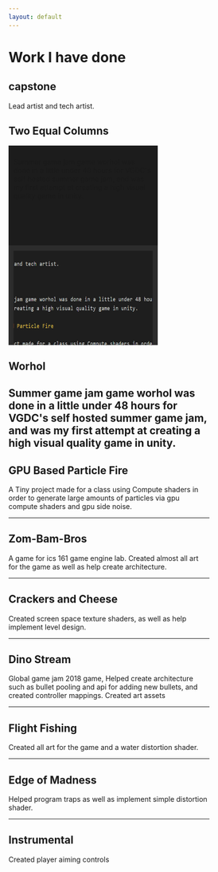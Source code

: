 ```yaml
---
layout: default
---
```


# Work I have done

## capstone

Lead artist and tech artist.
<html>

<style>
* {
    box-sizing: border-box;
}

/* Create two equal columns that floats next to each other */
.column {
    float: left;
    width: 50%;
    padding: 10px;
    height: 200px; /* Should be removed. Only for demonstration */
    width: 300px
}

/* Clear floats after the columns */
.row:after {
    content: "";
    display: table;
    clear: left;
}</style>
</head>
<body>

<h2>Two Equal Columns</h2>

<div class="row">
  <div class="column"style="background-color:#1C1C1C">
    <p>Summer game jam game worhol was done in a little under 48 hours for VGDC's self hosted summer game jam, and was my first attempt at creating a high visual quality game in unity.</p>
  </div>
  <div class="column"style="background-color:#2C2C2C">
  <img src="Capture.PNG" alt="Capture.PNG" width="300" height="200" align="right">
  </div>
</div>

</body>
</html>

## Worhol

Summer game jam game worhol was done in a little under 48 hours for VGDC's self hosted summer game jam, and was my first attempt at creating a high visual quality game in unity.
---

## GPU Based Particle Fire

A Tiny project made for a class using Compute shaders in order to generate large amounts of particles via gpu compute shaders and gpu side noise.

---

## Zom-Bam-Bros

A game for ics 161 game engine lab. Created almost all art for the game as well as help create architecture.

---

## Crackers and Cheese

Created screen space texture shaders, as well as help implement level design.

---

## Dino Stream

Global game jam 2018 game, Helped create architecture such as bullet pooling and api for adding new bullets, and created controller mappings. Created art assets

---

## Flight Fishing

Created all art for the game and a water distortion shader.

---

## Edge of Madness

Helped program traps as well as implement simple distortion shader.

---

## Instrumental

Created player aiming controls